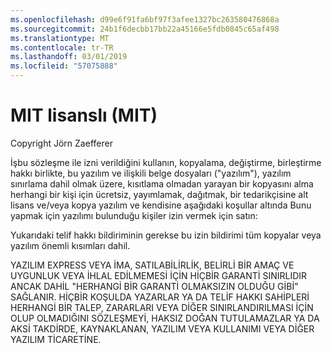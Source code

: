 ```yaml
---
ms.openlocfilehash: d99e6f91fa6bf97f3afee1327bc263580476868a
ms.sourcegitcommit: 24b1f6decbb17bb22a45166e5fdb0845c65af498
ms.translationtype: MT
ms.contentlocale: tr-TR
ms.lasthandoff: 03/01/2019
ms.locfileid: "57075888"
---
```

<a name="the-mit-license-mit"></a>MIT lisanslı (MIT)
=====================

Copyright Jörn Zaefferer

İşbu sözleşme ile izni verildiğini kullanın, kopyalama, değiştirme, birleştirme hakkı birlikte, bu yazılım ve ilişkili belge dosyaları ("yazılım"), yazılım sınırlama dahil olmak üzere, kısıtlama olmadan yarayan bir kopyasını alma herhangi bir kişi için ücretsiz, yayımlamak, dağıtmak, bir tedarikçisine alt lisans ve/veya kopya yazılım ve kendisine aşağıdaki koşullar altında Bunu yapmak için yazılımı bulunduğu kişiler izin vermek için satın:

Yukarıdaki telif hakkı bildiriminin gerekse bu izin bildirimi tüm kopyalar veya yazılım önemli kısımları dahil.

YAZILIM EXPRESS VEYA İMA, SATILABİLİRLİK, BELİRLİ BİR AMAÇ VE UYGUNLUK VEYA İHLAL EDİLMEMESİ İÇİN HİÇBİR GARANTİ SINIRLIDIR ANCAK DAHİL "HERHANGİ BİR GARANTİ OLMAKSIZIN OLDUĞU GİBİ" SAĞLANIR. HİÇBİR KOŞULDA YAZARLAR YA DA TELİF HAKKI SAHİPLERİ HERHANGİ BİR TALEP, ZARARLARI VEYA DİĞER SINIRLANDIRILMASI İÇİN OLUP OLMADIĞINI SÖZLEŞMEYİ, HAKSIZ DOĞAN TUTULAMAZLAR YA DA AKSİ TAKDİRDE, KAYNAKLANAN, YAZILIM VEYA KULLANIMI VEYA DİĞER YAZILIM TİCARETİNE.
